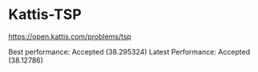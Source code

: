 # Kattis-TSP
https://open.kattis.com/problems/tsp

Best performance: Accepted (38.295324)
Latest Performance: Accepted (38.12786)
